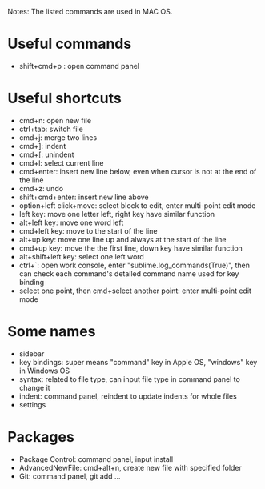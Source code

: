 Notes: The listed commands are used in MAC OS.

# Useful commands
- shift+cmd+p : open command panel


# Useful shortcuts
- cmd+n: open new file
- ctrl+tab: switch file
- cmd+j: merge two lines
- cmd+]: indent
- cmd+[: unindent
- cmd+l: select current line
- cmd+enter: insert new line below, even when cursor is not at the end of the line
- cmd+z: undo
- shift+cmd+enter: insert new line above
- option+left click+move: select block to edit, enter multi-point edit mode
- left key: move one letter left, right key have similar function
- alt+left key: move one word left
- cmd+left key: move to the start of the line
- alt+up key: move one line up and always at the start of the line
- cmd+up key: move the the first line, down key have similar function
- alt+shift+left key: select one left word
- ctrl+`: open work console, enter "sublime.log_commands(True)", then can check each command's detailed command name used for key binding
- select one point, then cmd+select another point: enter multi-point edit mode


# Some names
- sidebar
- key bindings: super means "command" key in Apple OS, "windows" key in Windows OS
- syntax: related to file type, can input file type in command panel to change it
- indent: command panel, reindent to update indents for whole files
- settings

# Packages
- Package Control: command panel, input install
- AdvancedNewFile: cmd+alt+n, create new file with specified folder
- Git: command panel, git add ...


